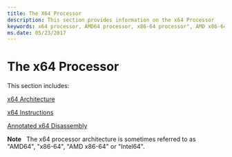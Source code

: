 ```yaml
---
title: The X64 Processor
description: This section provides information on the x64 Processor
keywords: x64 processor, AMD64 processor, x86-64 processor", AMD x86-64 processor
ms.date: 05/23/2017
---
```


# The x64 Processor

This section includes:

[x64 Architecture](x64-architecture.md)

[x64 Instructions](x64-instructions.md)

[Annotated x64 Disassembly](annotated-x64-disassembly.md)

**Note**   The x64 processor architecture is sometimes referred to as "AMD64", "x86-64", "AMD x86-64" or "Intel64".
